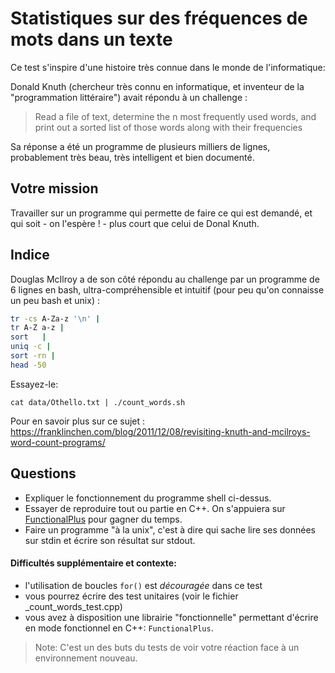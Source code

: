 # Statistiques sur des fréquences de mots dans un texte

Ce test s'inspire d'une histoire très connue dans le monde de l'informatique: 

Donald Knuth (chercheur très connu en informatique, et inventeur de la "programmation littéraire") avait répondu à un challenge :

> Read a file of text, determine the n most frequently used words, and print out a sorted list of those words along with their frequencies

Sa réponse a été un programme de plusieurs milliers de lignes, probablement très beau, très intelligent et bien documenté. 

## Votre mission 

Travailler sur un programme qui permette de faire ce qui est demandé, et qui soit - on l'espère ! - plus court que celui de Donal Knuth.

## Indice

Douglas McIlroy a de son côté répondu au challenge par un programme de 6 lignes en bash, 
ultra-compréhensible et intuitif (pour peu qu'on connaisse un peu bash et unix) :

````bash
tr -cs A-Za-z '\n' |
tr A-Z a-z |
sort   |
uniq -c |
sort -rn |
head -50
````

Essayez-le:

````
cat data/Othello.txt | ./count_words.sh
````


Pour en savoir plus sur ce sujet : https://franklinchen.com/blog/2011/12/08/revisiting-knuth-and-mcilroys-word-count-programs/

## Questions

- Expliquer le fonctionnement du programme shell ci-dessus.
- Essayer de reproduire tout ou partie en C++. On s'appuiera sur [FunctionalPlus](https://github.com/Dobiasd/FunctionalPlus/) 
pour gagner du temps.
- Faire un programme "à la unix", c'est à dire qui sache lire ses données sur stdin
et écrire son résultat sur stdout.

#### Difficultés supplémentaire et contexte:
* l'utilisation de boucles `for()` est *découragée* dans ce test
* vous pourrez écrire des test unitaires (voir le fichier _count_words_test.cpp)
* vous avez à disposition une librairie "fonctionnelle" permettant d'écrire en mode fonctionnel en C++: `FunctionalPlus`.
    
> Note: C'est un des buts du tests de voir votre réaction face à un environnement nouveau.
